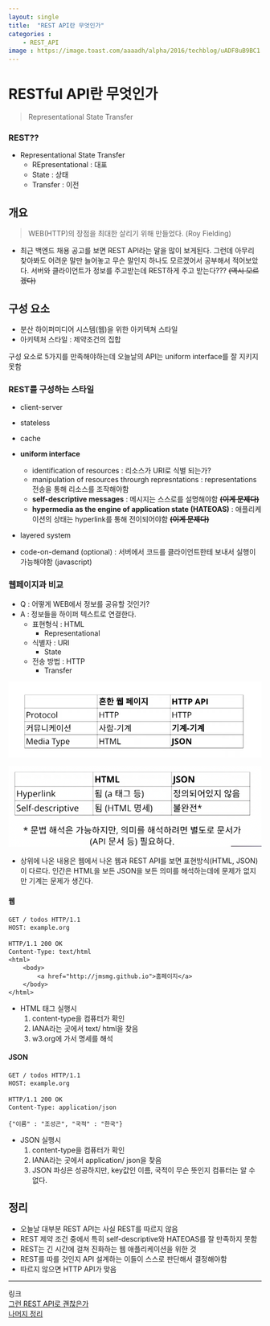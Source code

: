 ```yaml
---
layout: single
title:  "REST API란 무엇인가"
categories : 
    - REST_API
image : https://image.toast.com/aaaadh/alpha/2016/techblog/uADF8uB9BC1.png
---
```


# RESTful API란 무엇인가
> Representational State Transfer

### REST??
- Representational State Transfer
  - REpresentational : 대표
  - State : 상태
  - Transfer : 이전

## 개요
> WEB(HTTP)의 장점을 최대한 살리기 위해 만들었다. (Roy Fielding)

- 최근 백엔드 채용 공고를 보면 REST API라는 말을 많이 보게된다. 그런데 아무리 찾아봐도 어려운 말만 늘어놓고 무슨 말인지 하나도 모르겠어서 공부해서 적어보았다. 서버와 클라이언트가 정보를 주고받는데 REST하게 주고 받는다??? <del>(역시 모르겠다)<del>

## 구성 요소

- 분산 하이퍼미디어 시스템(웹)을 위한 아키텍쳐 스타일
- 아키텍처 스타일 : 제약조건의 집합

구성 요소로 5가지를 만족해야하는데 오늘날의 API는 uniform interface를 잘 지키지 못함

### REST를 구성하는 스타일
- client-server
- stateless
- cache
- **uniform interface**
  - identification of resources : 리소스가 URI로 식별 되는가?
  - manipulation of resources throurgh represntations : representations 전송을 통해 리소스를 조작해야함
  - **self-descriptive messages** : 메시지는 스스로를 설명해야함 <del>**(이게 문제다)**</del>
  - **hypermedia as the engine of application state (HATEOAS)** : 애플리케이션의 상태는 hyperlink를 통해 전이되어야함 <del>**(이게 문제다)**</del>

- layered system
- code-on-demand (optional) : 서버에서 코드를 클라이언트한테 보내서 실행이 가능해야함 (javascript)

### 웹페이지과 비교
- Q : 어떻게 WEB에서 정보를 공유할 것인가?
- A : 정보들을 하이퍼 텍스트로 연결한다.
  - 표현형식 : HTML 
    - Representational
  - 식별자 : URI
    - State
  - 전송 방법 : HTTP
    - Transfer

![비교](../../../img/REST_API_01.png)

![비교](../../../img/REST_API_02.png)

- 상위에 나온 내용은 웹에서 나온 웹과 REST API를 보면 표현방식(HTML, JSON)이 다르다. 인간은 HTML을 보든 JSON을 보든 의미를 해석하는데에 문제가 없지만 기계는 문제가 생긴다.

#### 웹
```
GET / todos HTTP/1.1
HOST: example.org

HTTP/1.1 200 OK
Content-Type: text/html
<html>
    <body>
        <a href="http://jmsmg.github.io">홈페이지</a>
    </body>
</html>
```

- HTML 태그 실행시
  1. content-type을 컴퓨터가 확인
  2. IANA라는 곳에서 text/ html을 찾음
  3. w3.org에 가서 명세를 해석

#### JSON

```
GET / todos HTTP/1.1
HOST: example.org

HTTP/1.1 200 OK
Content-Type: application/json

{"이름" : "조성곤", "국적" : "한국"}
```

- JSON 실행시
    1. content-type을 컴퓨터가 확인
    2. IANA라는 곳에서 application/ json을 찾음
    3. JSON 파싱은 성공하지만, key값인 이름, 국적이 무슨 뜻인지 컴퓨터는 알 수 없다.

## 정리

- 오늘날 대부분 REST API는 사실 REST를 따르지 않음
- REST 제약 조건 중에서 특히 self-descriptive와 HATEOAS를 잘 만족하지 못함
- REST는 긴 시간에 걸쳐 진화하는 웹 애플리케이션을 위한 것
- REST를 따를 것인지 API 설계하는 이들이 스스로 판단해서 결정해야함
- 따르지 않으면 HTTP API가 맞음

---

링크  
[그런 REST API로 괜찮은가](https://youtu.be/RP_f5dMoHFc)  
[나머지 정리](https://github.com/jmsmg/TIL/blob/main/Network/REST_API.md)